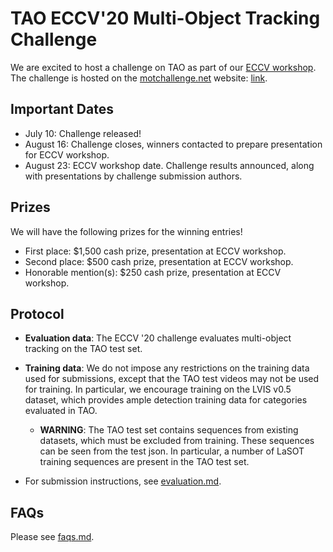 # TAO ECCV'20 Multi-Object Tracking Challenge

We are excited to host a challenge on TAO as part of our
[ECCV workshop](http://taodataset.org/workshop/).
The challenge is hosted on the [motchallenge.net](https://motchallenge.net/) website:
[link](https://motchallenge.net/results/ECCV_2020_TAO_Challenge/).

## Important Dates

- July 10: Challenge released!
- August 16: Challenge closes, winners contacted to prepare presentation for ECCV workshop.
- August 23: ECCV workshop date. Challenge results announced, along with
presentations by challenge submission authors.

## Prizes

We will have the following prizes for the winning entries!

- First place: $1,500 cash prize, presentation at ECCV workshop.
- Second place: $500 cash prize, presentation at ECCV workshop.
- Honorable mention(s): $250 cash prize, presentation at ECCV workshop.

## Protocol

- **Evaluation data**: The ECCV '20 challenge evaluates multi-object tracking
  on the TAO test set.

- **Training data**: We do not impose any restrictions on the training data used for
  submissions, except that the TAO test videos may not be used for training.
  In particular, we encourage training on the LVIS v0.5 dataset, which provides
  ample detection training data for categories evaluated in TAO.

    - **WARNING**: The TAO test set contains sequences from existing datasets, which
        must be excluded from training. These sequences can be seen from the test
        json. In particular, a number of LaSOT training sequences are present in the TAO
        test set.

- For submission instructions, see [evaluation.md](evaluation.md).


## FAQs

Please see [faqs.md](./faqs.md).
